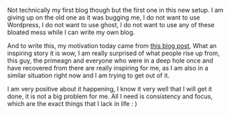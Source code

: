 Not technically my first blog though but the first one in this new setup. I am giving up on the old one as it was bugging me, I do not want to use Wordpress, I do not want to use ghost, I do not want to use any of these bloated mess while I can write my own blog.

And to write this, my motivation today came from [this blog post](https://pthorpe92.dev/intro/my-story/), What an inspiring story it is wow, I am really surprised of what people rise up from, this guy, the primeagn and everyone who were in a deep hole once and have recovered from there are really inspiring for me, as I am also in a similar situation right now and I am trying to get out of it. 

I am very positive about it happening, I know it very well that I will get it done, it is not a big problem for me. All I need is consistency and focus, which are the exact things that I lack in life : )
